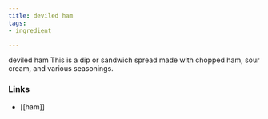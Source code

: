 ```yaml
---
title: deviled ham
tags:
- ingredient

---
```

deviled ham This is a dip or sandwich spread made with chopped ham, sour cream, and various seasonings.

### Links

* [[ham]]
